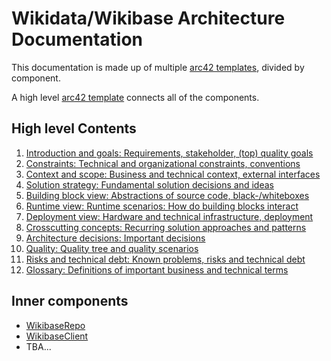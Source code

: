# Wikidata/Wikibase Architecture Documentation

This documentation is made up of multiple [arc42 templates](https://docs.arc42.org/home/), divided by component.

A high level [arc42 template](https://docs.arc42.org/home/) connects all of the components.

## High level Contents

1. [Introduction and goals: Requirements, stakeholder, (top) quality goals](./01-Introduction_and_Goals.md)
2. [Constraints: Technical and organizational constraints, conventions](./02-Architecture_Constraints.md)
3. [Context and scope: Business and technical context, external interfaces](./03-Context_and_Scope.md)
4. [Solution strategy: Fundamental solution decisions and ideas](./04-Solution_Strategy.md)
5. [Building block view: Abstractions of source code, black-/whiteboxes](./05-Building_Block_View.md)
6. [Runtime view: Runtime scenarios: How do building blocks interact](./06-Runtime_View.md)
7. [Deployment view: Hardware and technical infrastructure, deployment](./07-Deployment_View.md)
8. [Crosscutting concepts: Recurring solution approaches and patterns](./08-Concepts.md)
9. [Architecture decisions: Important decisions](./09-Architecture_Decisions.md)
10. [Quality: Quality tree and quality scenarios](./10-Quality.md)
11. [Risks and technical debt: Known problems, risks and technical debt](./11-Risks_and_Technical_Debt.md)
12. [Glossary: Definitions of important business and technical terms](./12-Glossary.md)

## Inner components

- [WikibaseRepo](./subsystems/WikibaseRepo)
- [WikibaseClient](./subsystems/WikibaseClient)
- TBA...
